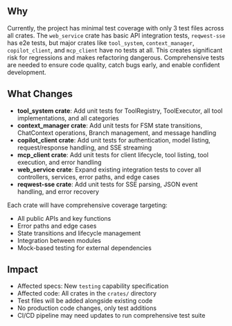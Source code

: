 ## Why

Currently, the project has minimal test coverage with only 3 test files across all crates. The `web_service` crate has basic API integration tests, `reqwest-sse` has e2e tests, but major crates like `tool_system`, `context_manager`, `copilot_client`, and `mcp_client` have no tests at all. This creates significant risk for regressions and makes refactoring dangerous. Comprehensive tests are needed to ensure code quality, catch bugs early, and enable confident development.

## What Changes

- **tool_system crate**: Add unit tests for ToolRegistry, ToolExecutor, all tool implementations, and all categories
- **context_manager crate**: Add unit tests for FSM state transitions, ChatContext operations, Branch management, and message handling
- **copilot_client crate**: Add unit tests for authentication, model listing, request/response handling, and SSE streaming
- **mcp_client crate**: Add unit tests for client lifecycle, tool listing, tool execution, and error handling
- **web_service crate**: Expand existing integration tests to cover all controllers, services, error paths, and edge cases
- **reqwest-sse crate**: Add unit tests for SSE parsing, JSON event handling, and error recovery

Each crate will have comprehensive coverage targeting:
- All public APIs and key functions
- Error paths and edge cases
- State transitions and lifecycle management
- Integration between modules
- Mock-based testing for external dependencies

## Impact

- Affected specs: New `testing` capability specification
- Affected code: All crates in the `crates/` directory
- Test files will be added alongside existing code
- No production code changes, only test additions
- CI/CD pipeline may need updates to run comprehensive test suite

